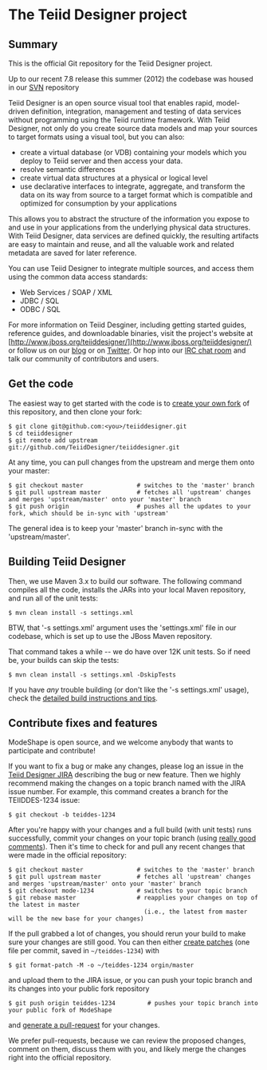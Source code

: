 # The Teiid Designer project

## Summary

This is the official Git repository for the Teiid Designer project.

Up to our recent 7.8 release this summer (2012) the codebase was housed in our [SVN](http://anonsvn.jboss.org/repos/tdesigner/) repository

Teiid Designer is an open source visual tool that enables rapid, model-driven definition, integration, management and testing of data services without programming using the Teiid runtime framework. With Teiid Designer, not only do you create source data models and map your sources to target formats using a visual tool, but you can also:

*	create a virtual database (or VDB) containing your models which you deploy to Teiid server and then access your data.
*	resolve semantic differences
*	create virtual data structures at a physical or logical level
*	use declarative interfaces to integrate, aggregate, and transform the data on its way from source to a target format which is compatible and optimized for consumption by your applications

This allows you to abstract the structure of the information you expose to and use in your applications from the underlying physical data structures. With Teiid Designer, data services are defined quickly, the resulting artifacts are easy to maintain and reuse, and all the valuable work and related metadata are saved for later reference.

You can use Teiid Designer to integrate multiple sources, and access them using the common data access standards:

*	Web Services / SOAP / XML
*	JDBC / SQL
*	ODBC / SQL


For more information on Teiid Desginer, including getting started guides, reference guides, and downloadable binaries, visit the project's website at [http://www.jboss.org/teiiddesigner/](http://www.jboss.org/teiiddesigner/)
or follow us on our [blog](http://teiid.blogspot.com/) or on [Twitter](https://twitter.com/teiiddesigner). Or hop into our [IRC chat room](http://www.jboss.org/teiiddesigner/chat)
and talk our community of contributors and users.

## Get the code

The easiest way to get started with the code is to [create your own fork](http://help.github.com/forking/) of this repository, and then clone your fork:

	$ git clone git@github.com:<you>/teiiddesigner.git
	$ cd teiiddesigner
	$ git remote add upstream git://github.com/TeiidDesigner/teiiddesigner.git
	
At any time, you can pull changes from the upstream and merge them onto your master:

	$ git checkout master               # switches to the 'master' branch
	$ git pull upstream master          # fetches all 'upstream' changes and merges 'upstream/master' onto your 'master' branch
	$ git push origin                   # pushes all the updates to your fork, which should be in-sync with 'upstream'

The general idea is to keep your 'master' branch in-sync with the 'upstream/master'.

## Building Teiid Designer

Then, we use Maven 3.x to build our software. The following command compiles all the code, installs the JARs into your local Maven repository, and run all of the unit tests:

	$ mvn clean install -s settings.xml

BTW, that '-s settings.xml' argument uses the 'settings.xml' file in our codebase, which is set up to use the JBoss Maven repository. 

That command takes a while -- we do have over 12K unit tests. So if need be, your builds can skip the tests:

	$ mvn clean install -s settings.xml -DskipTests
	
If you have *any* trouble building (or don't like the '-s settings.xml' usage), check the [detailed build instructions and tips](http://community.jboss.org/wiki/TeiidDesignerAndMaven).

## Contribute fixes and features

ModeShape is open source, and we welcome anybody that wants to participate and contribute!

If you want to fix a bug or make any changes, please log an issue in the [Teiid Designer JIRA](https://issues.jboss.org/browse/TEIIDDES) describing the bug
or new feature. Then we highly recommend making the changes on a topic branch named with the JIRA issue number. For example, this command creates
a branch for the TEIIDDES-1234 issue:

	$ git checkout -b teiddes-1234

After you're happy with your changes and a full build (with unit tests) runs successfully, commit your changes on your topic branch
(using [really good comments](http://community.jboss.org/wiki/TeiidDesignerDevelopmentGuidelines#Commits)). Then it's time to check for
and pull any recent changes that were made in the official repository:

	$ git checkout master               # switches to the 'master' branch
	$ git pull upstream master          # fetches all 'upstream' changes and merges 'upstream/master' onto your 'master' branch
	$ git checkout mode-1234            # switches to your topic branch
	$ git rebase master                 # reapplies your changes on top of the latest in master
	                                      (i.e., the latest from master will be the new base for your changes)

If the pull grabbed a lot of changes, you should rerun your build to make sure your changes are still good.
You can then either [create patches](http://progit.org/book/ch5-2.html) (one file per commit, saved in `~/teiddes-1234`) with 

	$ git format-patch -M -o ~/teiddes-1234 orgin/master

and upload them to the JIRA issue, or you can push your topic branch and its changes into your public fork repository

	$ git push origin teiddes-1234         # pushes your topic branch into your public fork of ModeShape

and [generate a pull-request](http://help.github.com/pull-requests/) for your changes. 

We prefer pull-requests, because we can review the proposed changes, comment on them,
discuss them with you, and likely merge the changes right into the official repository.

